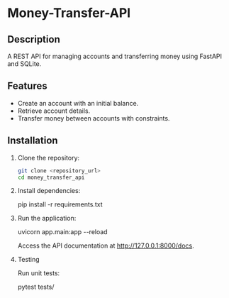# Money-Transfer-API
## Description
A REST API for managing accounts and transferring money using FastAPI and SQLite.

## Features
- Create an account with an initial balance.
- Retrieve account details.
- Transfer money between accounts with constraints.

## Installation
1. Clone the repository:
   ```bash
   git clone <repository_url>
   cd money_transfer_api

2. Install dependencies:

    pip install -r requirements.txt

3. Run the application:

    uvicorn app.main:app --reload

    Access the API documentation at http://127.0.0.1:8000/docs.

4. Testing

    Run unit tests:

    pytest tests/



